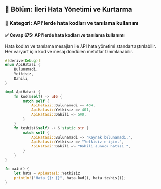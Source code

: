 ## 📘 Bölüm: İleri Hata Yönetimi ve Kurtarma
### 🔹 Kategori: API'lerde hata kodları ve tanılama kullanımı
#### ✅ Cevap 675: API'lerde hata kodları ve tanılama kullanımı

Hata kodları ve tanılama mesajları ile API hata yönetimi standartlaştırılabilir. Her varyant için kod ve mesaj döndüren metotlar tanımlanabilir.

```rust
#[derive(Debug)]
enum ApiHatasi {
    Bulunamadi,
    Yetkisiz,
    Dahili,
}

impl ApiHatasi {
    fn kod(&self) -> u16 {
        match self {
            ApiHatasi::Bulunamadi => 404,
            ApiHatasi::Yetkisiz => 401,
            ApiHatasi::Dahili => 500,
        }
    }
    fn teshis(&self) -> &'static str {
        match self {
            ApiHatasi::Bulunamadi => "Kaynak bulunamadı.",
            ApiHatasi::Yetkisiz => "Yetkisiz erişim.",
            ApiHatasi::Dahili => "Dahili sunucu hatası.",
        }
    }
}

fn main() {
    let hata = ApiHatasi::Yetkisiz;
    println!("Hata {}: {}", hata.kod(), hata.teshis());
}
```
